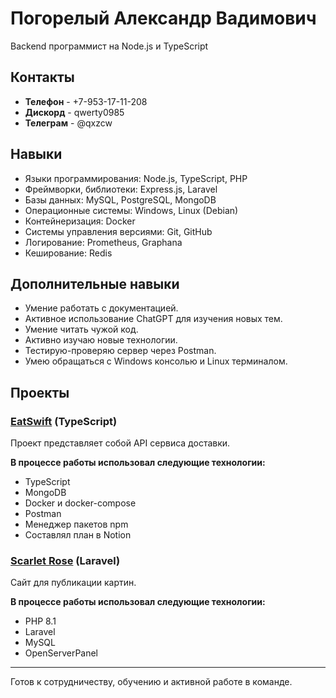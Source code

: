 # Погорелый Александр Вадимович

Backend программист на Node.js и TypeScript

## Контакты

- **Телефон** - +7-953-17-11-208
- **Дискорд** - qwerty0985
- **Телеграм** - @qxzcw

## Навыки

- Языки программирования: Node.js, TypeScript, PHP
- Фреймворки, библиотеки: Express.js, Laravel
- Базы данных: MySQL, PostgreSQL, MongoDB
- Операционные системы: Windows, Linux (Debian)
- Контейнеризация: Docker
- Системы управления версиями: Git, GitHub
- Логирование: Prometheus, Graphana
- Кеширование: Redis

## Дополнительные навыки

- Умение работать с документацией.
- Активное использование ChatGPT для изучения новых тем.
- Умение читать чужой код.
- Активно изучаю новые технологии.
- Тестирую-проверяю сервер через Postman.
- Умею обращаться с Windows консолью и Linux терминалом.

## Проекты

### [EatSwift](https://github.com/bebroch/EatSwift) (TypeScript)

Проект представляет собой API сервиса доставки.

**В процессе работы использовал следующие технологии:**
- TypeScript
- MongoDB
- Docker и docker-compose
- Postman
- Менеджер пакетов npm
- Составлял план в Notion

### [Scarlet Rose](https://github.com/bebroch/ScarletRose) (Laravel)

Сайт для публикации картин.

**В процессе работы использовал следующие технологии:**
- PHP 8.1
- Laravel
- MySQL
- OpenServerPanel

___

Готов к сотрудничеству, обучению и активной работе в команде.
